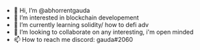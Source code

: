 - 👋 Hi, I’m @abhorrentgauda
- 👀 I’m interested in blockchain developement 
- 🌱 I’m currently learning solidity/ how to defi adv
- 💞️ I’m looking to collaborate on any interesting, i'm open minded
- 📫 How to reach me discord: gauda#2060

<!---
abhorrentgauda/abhorrentgauda is a ✨ special ✨ repository because its `README.md` (this file) appears on your GitHub profile.
You can click the Preview link to take a look at your changes.
--->
